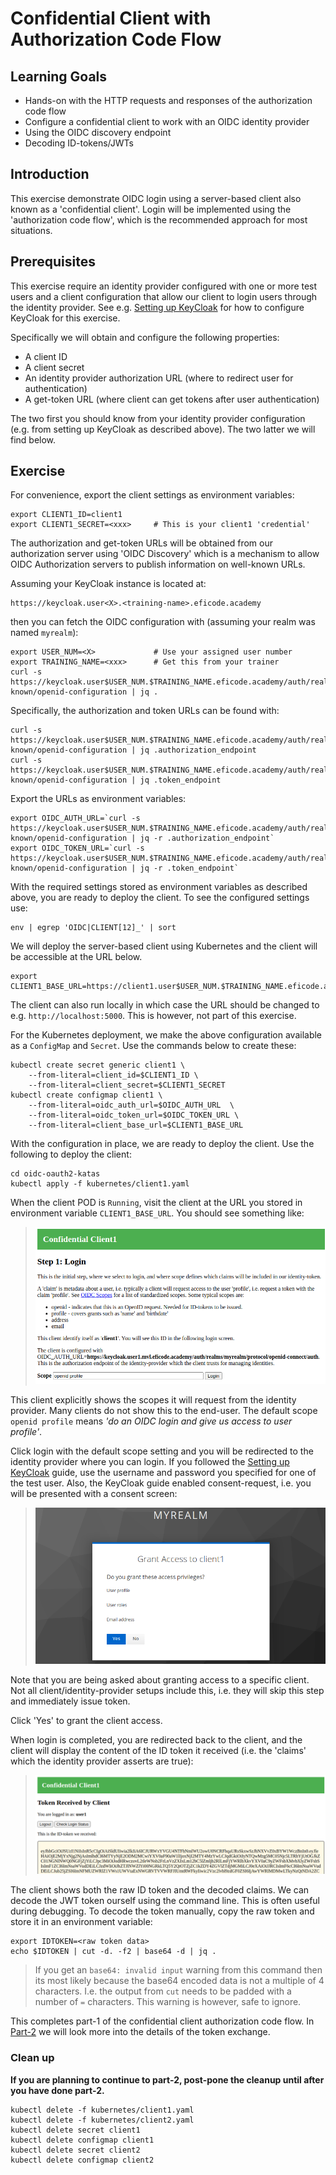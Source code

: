 # Confidential Client with Authorization Code Flow

## Learning Goals

- Hands-on with the HTTP requests and responses of the authorization code flow
- Configure a confidential client to work with an OIDC identity provider
- Using the OIDC discovery endpoint
- Decoding ID-tokens/JWTs

## Introduction

This exercise demonstrate OIDC login using a server-based client also
known as a 'confidential client'. Login will be implemented using the
'authorization code flow', which is the recommended approach for most
situations.

## Prerequisites

This exercise require an identity provider configured with one or more
test users and a client configuration that allow our client to login
users through the identity provider. See e.g. [Setting up
KeyCloak](setting-up-keycloak.md) for how to configure KeyCloak for
this exercise.

Specifically we will obtain and configure the following properties:

- A client ID
- A client secret
- An identity provider authorization URL (where to redirect user for authentication)
- A get-token URL (where client can get tokens after user authentication)

The two first you should know from your identity provider
configuration (e.g. from setting up KeyCloak as described above). The
two latter we will find below.

## Exercise

For convenience, export the client settings as environment variables:

```console
export CLIENT1_ID=client1
export CLIENT1_SECRET=<xxx>     # This is your client1 'credential'
```

The authorization and get-token URLs will be obtained from our
authorization server using 'OIDC Discovery' which is a mechanism to
allow OIDC Authorization servers to publish information on well-known
URLs.

Assuming your KeyCloak instance is located at:

```
https://keycloak.user<X>.<training-name>.eficode.academy
```

then you can fetch the OIDC configuration with (assuming your realm was named `myrealm`):

```console
export USER_NUM=<X>             # Use your assigned user number
export TRAINING_NAME=<xxx>      # Get this from your trainer
curl -s https://keycloak.user$USER_NUM.$TRAINING_NAME.eficode.academy/auth/realms/myrealm/.well-known/openid-configuration | jq .
```

Specifically, the authorization and token URLs can be found with:

```console
curl -s https://keycloak.user$USER_NUM.$TRAINING_NAME.eficode.academy/auth/realms/myrealm/.well-known/openid-configuration | jq .authorization_endpoint
curl -s https://keycloak.user$USER_NUM.$TRAINING_NAME.eficode.academy/auth/realms/myrealm/.well-known/openid-configuration | jq .token_endpoint
```

Export the URLs as environment variables:

```console
export OIDC_AUTH_URL=`curl -s https://keycloak.user$USER_NUM.$TRAINING_NAME.eficode.academy/auth/realms/myrealm/.well-known/openid-configuration | jq -r .authorization_endpoint`
export OIDC_TOKEN_URL=`curl -s https://keycloak.user$USER_NUM.$TRAINING_NAME.eficode.academy/auth/realms/myrealm/.well-known/openid-configuration | jq -r .token_endpoint`
```

With the required settings stored as environment variables as
described above, you are ready to deploy the client. To see the
configured settings use:

```console
env | egrep 'OIDC|CLIENT[12]_' | sort
```

We will deploy the server-based client using Kubernetes and the client will be accessible at the URL below.

```console
export CLIENT1_BASE_URL=https://client1.user$USER_NUM.$TRAINING_NAME.eficode.academy
```

The client can also run locally in which case the URL should be
changed to e.g. `http://localhost:5000`. This is however, not part of
this exercise.

For the Kubernetes deployment, we make the above configuration
available as a `ConfigMap` and `Secret`. Use the commands below to
create these:

```console
kubectl create secret generic client1 \
    --from-literal=client_id=$CLIENT1_ID \
    --from-literal=client_secret=$CLIENT1_SECRET
kubectl create configmap client1 \
    --from-literal=oidc_auth_url=$OIDC_AUTH_URL  \
    --from-literal=oidc_token_url=$OIDC_TOKEN_URL \
    --from-literal=client_base_url=$CLIENT1_BASE_URL
```

With the configuration in place, we are ready to deploy the client. Use the following to deploy the client:

```console
cd oidc-oauth2-katas
kubectl apply -f kubernetes/client1.yaml
```

When the client POD is `Running`, visit the client at the URL you
stored in environment variable `CLIENT1_BASE_URL`. You should see
something like:

> ![Client1 login screen](images/client1-login-screen.png)

This client explicitly shows the scopes it will request from the
identity provider. Many clients do not show this to the end-user. The
default scope `openid profile` means *'do an OIDC login and give us
access to user profile'*.

Click login with the default scope setting and you will be redirected
to the identity provider where you can login. If you followed the
[Setting up KeyCloak](setting-up-keycloak.md) guide, use the username
and password you specified for one of the test user. Also, the
KeyCloak guide enabled consent-request, i.e. you will be presented
with a consent screen:

> ![Grant access to client1 screen](images/keycloak-grant-access-to-client1.png)

Note that you are being asked about granting access to a specific
client. Not all client/identity-provider setups include this,
i.e. they will skip this step and immediately issue token.

Click 'Yes' to grant the client access.

When login is completed, you are redirected back to the client, and
the client will display the content of the ID token it received
(i.e. the 'claims' which the identity provider asserts are true):

> ![Client1 displays tokens](images/client1-token-screen.png)

The client shows both the raw ID token and the decoded claims. We can
decode the JWT token ourself using the command line. This is often
useful during debugging.  To decode the token manually, copy
the raw token and store it in an environment variable:

```console
export IDTOKEN=<raw token data>
echo $IDTOKEN | cut -d. -f2 | base64 -d | jq .
```

> If you get an `base64: invalid input` warning from this command then its most likely because the base64 encoded data is not a multiple of 4 characters. I.e. the output from `cut` needs to be padded with a number of `=` characters. This warning is however, safe to ignore.

This completes part-1 of the confidential client authorization code flow. In [Part-2](confidential-client-auth-code-flow2.md) we will look more into the details of the token exchange.

### Clean up

**If you are planning to continue to part-2, post-pone the cleanup
until after you have done part-2.**

```console
kubectl delete -f kubernetes/client1.yaml
kubectl delete -f kubernetes/client2.yaml
kubectl delete secret client1
kubectl delete configmap client1
kubectl delete secret client2
kubectl delete configmap client2
```
